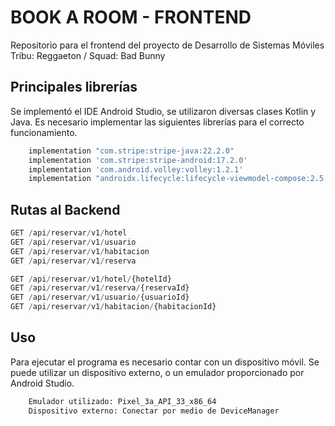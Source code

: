 # BOOK A ROOM - FRONTEND

Repositorio para el frontend del proyecto de Desarrollo de Sistemas Móviles
Tribu: Reggaeton / 
Squad: Bad Bunny


## Principales librerías

Se implementó el IDE Android Studio, se utilizaron diversas clases Kotlin y Java. 
Es necesario implementar las siguientes librerías para el correcto funcionamiento.

```bash
    implementation "com.stripe:stripe-java:22.2.0"
    implementation 'com.stripe:stripe-android:17.2.0'
    implementation 'com.android.volley:volley:1.2.1'
    implementation "androidx.lifecycle:lifecycle-viewmodel-compose:2.5.1"
```

## Rutas al Backend

```python
GET /api/reservar/v1/hotel
GET /api/reservar/v1/usuario
GET /api/reservar/v1/habitacion
GET /api/reservar/v1/reserva

GET /api/reservar/v1/hotel/{hotelId}
GET /api/reservar/v1/reserva/{reservaId}
GET /api/reservar/v1/usuario/{usuarioId}
GET /api/reservar/v1/habitacion/{habitacionId}
```
## Uso

Para ejecutar el programa es necesario contar con un dispositivo móvil.
Se puede utilizar un dispositivo externo, o un emulador proporcionado por Android Studio.


```bash
    Emulador utilizado: Pixel_3a_API_33_x86_64
    Dispositivo externo: Conectar por medio de DeviceManager
```
